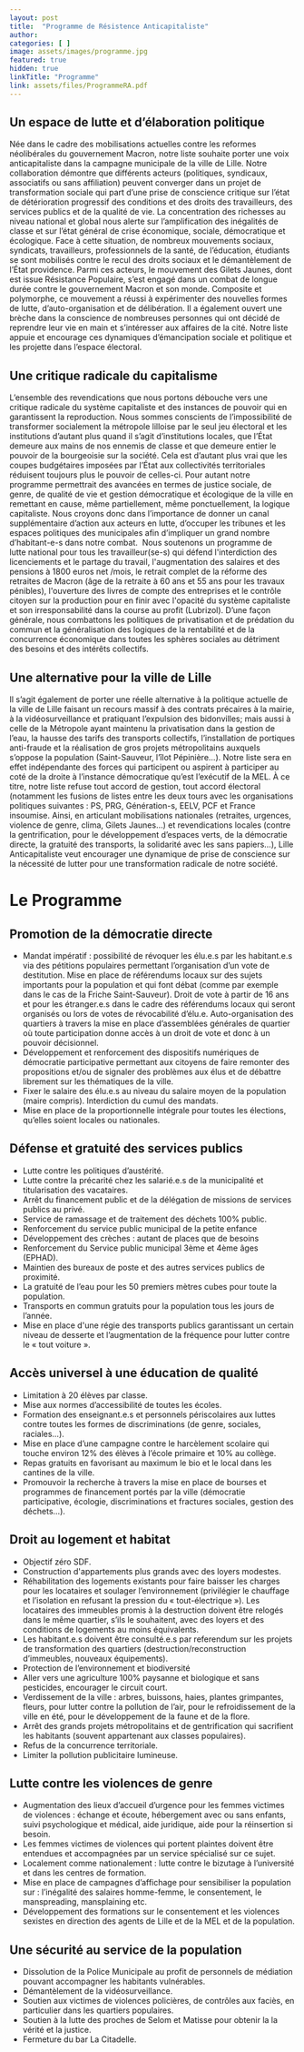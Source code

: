 ```yaml
---
layout: post
title:  "Programme de Résistence Anticapitaliste"
author: 
categories: [ ]
image: assets/images/programme.jpg
featured: true
hidden: true
linkTitle: "Programme"
link: assets/files/ProgrammeRA.pdf
---
```


## Un espace de lutte et d’élaboration politique 
Née dans le cadre des mobilisations actuelles contre les reformes néolibérales du gouvernement Macron, notre liste souhaite porter une voix anticapitaliste dans la campagne municipale de la ville de Lille. Notre collaboration démontre que différents acteurs (politiques, syndicaux, associatifs ou sans affiliation) peuvent converger dans un projet de transformation sociale qui part d’une prise de conscience critique sur l’état de détérioration progressif des conditions et des droits des travailleurs, des services publics et de la qualité de vie. La concentration des richesses au niveau national et global nous alerte sur l’amplification des inégalités de classe et sur l’état général de crise économique, sociale, démocratique et écologique. Face à cette situation, de nombreux mouvements sociaux, syndicats, travailleurs, professionnels de la santé, de l’éducation, étudiants se sont mobilisés contre le recul des droits sociaux et le démantèlement de l’État providence. Parmi ces acteurs, le mouvement des Gilets Jaunes, dont est issue Résistance Populaire, s’est engagé dans un combat de longue durée contre le gouvernement Macron et son monde. Composite et polymorphe, ce mouvement a réussi à expérimenter des nouvelles formes de lutte, d’auto-organisation et de délibération. Il a également ouvert une brèche dans la conscience de nombreuses personnes qui ont décidé de reprendre leur vie en main et s’intéresser aux affaires de la cité. Notre liste appuie et encourage ces dynamiques d’émancipation sociale et politique et les projette dans l’espace électoral. 

## Une critique radicale du capitalisme 
L’ensemble des revendications que nous portons débouche vers une critique radicale du système capitaliste et des instances de pouvoir qui en garantissent la reproduction. Nous sommes conscients de l’impossibilité de transformer socialement la métropole lilloise par le seul jeu électoral et les institutions d’autant plus quand il s’agit d’institutions locales, que l’État demeure aux mains de nos ennemis de classe et que demeure entier le pouvoir de la bourgeoisie sur la société. Cela est d’autant plus vrai que les coupes budgétaires imposées par l’État aux collectivités territoriales réduisent toujours plus le pouvoir de celles-ci. Pour autant notre programme permettrait des avancées en termes de justice sociale, de genre, de qualité de vie et gestion démocratique et écologique de la ville en remettant en cause, même partiellement, même ponctuellement, la logique capitaliste. Nous croyons donc dans l’importance de donner un canal supplémentaire d’action aux acteurs en lutte, d’occuper les tribunes et les espaces politiques des municipales afin d’impliquer un grand nombre d’habitant-e-s dans notre combat.  Nous soutenons un programme de lutte national pour tous les travailleur(se-s) qui défend l'interdiction des licenciements et le partage du travail, l'augmentation des salaires et des pensions à 1800 euros net /mois, le retrait complet de la réforme des retraites de Macron (âge de la retraite à 60 ans et 55 ans pour les travaux pénibles), l'ouverture des livres de compte des entreprises et le contrôle citoyen sur la production pour en finir avec l'opacité du système capitaliste et son irresponsabilité dans la course au profit (Lubrizol). D’une façon générale, nous combattons les politiques de privatisation et de prédation du commun et la généralisation des logiques de la rentabilité et de la concurrence économique dans toutes les sphères sociales au détriment des besoins et des intérêts collectifs.
## Une alternative pour la ville de Lille 
Il s’agit également de porter une réelle alternative à la politique actuelle de la ville de Lille faisant un recours massif à des contrats précaires à la mairie, à la vidéosurveillance et pratiquant l’expulsion des bidonvilles; mais aussi à celle de la Métropole ayant maintenu la privatisation dans la gestion de l’eau, la hausse des tarifs des transports collectifs, l’installation de portiques anti-fraude et la réalisation de gros projets métropolitains auxquels s’oppose la population (Saint-Sauveur, l’îlot Pépinière…). Notre liste sera en effet indépendante des forces qui participent ou aspirent à participer au coté de la droite à l’instance démocratique qu’est l’exécutif de la MEL. À ce titre, notre liste refuse tout accord de gestion, tout accord électoral (notamment les fusions de listes entre les deux tours avec les organisations politiques suivantes : PS, PRG, Génération-s, EELV, PCF et France insoumise. 
Ainsi, en articulant mobilisations nationales (retraites, urgences, violence de genre, clima, Gilets Jaunes...) et revendications locales (contre la gentrification, pour le développement d’espaces verts, de la démocratie directe, la gratuité des transports, la solidarité avec les sans papiers…), Lille Anticapitaliste veut encourager une dynamique de prise de conscience sur la nécessité de lutter pour une transformation radicale de notre société.

# Le Programme 

## Promotion de la démocratie directe 

- Mandat impératif : possibilité de révoquer les élu.e.s par les habitant.e.s via des pétitions populaires permettant l’organisation d’un vote de destitution.
Mise en place de référendums locaux sur des sujets importants pour la population et qui font débat (comme par exemple dans le cas de la Friche Saint-Sauveur).
Droit de vote à partir de 16 ans et pour les étranger.e.s dans le cadre des référendums locaux qui seront organisés ou lors de votes de révocabilité d’élu.e.
Auto-organisation des quartiers à travers la mise en place d’assemblées générales de quartier où toute participation donne accès à un droit de vote et donc à un pouvoir décisionnel. 
- Développement et renforcement des dispositifs numériques de démocratie participative permettant aux citoyens de faire remonter des propositions et/ou de signaler des problèmes aux élus et de débattre librement sur les thématiques de la ville.  
- Fixer le salaire des élu.e.s au niveau du salaire moyen de la population (maire compris).
Interdiction du cumul des mandats.
- Mise en place de la proportionnelle intégrale pour toutes les élections, qu’elles soient locales ou nationales.

## Défense et gratuité des services publics

- Lutte contre les politiques d’austérité.
- Lutte contre la précarité chez les salarié.e.s de la municipalité et titularisation des vacataires.
- Arrêt du financement public et de la délégation de missions de services publics au privé.
- Service de ramassage et de traitement des déchets 100% public.
- Renforcement du service public municipal de la petite enfance
- Développement des crèches : autant de places que de besoins
- Renforcement du Service public municipal 3ème et 4ème âges (EPHAD).
- Maintien des bureaux de poste et des autres services publics de proximité.
- La gratuité de l’eau pour les 50 premiers mètres cubes pour toute la population.
- Transports en commun gratuits pour la population tous les jours de l’année.
- Mise en place d'une régie des transports publics garantissant un certain niveau de desserte et l’augmentation de la fréquence pour lutter contre le « tout voiture ». 

## Accès universel à une éducation de qualité 
- Limitation à 20 élèves par classe.
- Mise aux normes d’accessibilité de toutes les écoles.
- Formation des enseignant.e.s et personnels périscolaires aux luttes contre toutes les formes de discriminations (de genre, sociales, raciales…).
- Mise en place d’une campagne contre le harcèlement scolaire qui touche environ 12% des élèves à l’école primaire et 10% au collège.
- Repas gratuits en favorisant au maximum le bio et le local dans les cantines de la ville.
- Promouvoir la recherche à travers la mise en place de bourses et programmes de financement portés par la ville (démocratie participative, écologie, discriminations et fractures sociales, gestion des déchets…).    

## Droit au logement et habitat 
- Objectif zéro SDF.
- Construction d'appartements plus grands avec des loyers modestes.
- Réhabilitation des logements existants pour faire baisser les charges pour les locataires et soulager l’environnement (privilégier le chauffage et l’isolation en refusant la pression du « tout-électrique »).
Les locataires des immeubles promis à la destruction doivent être relogés dans le même quartier, s’ils le souhaitent, avec des loyers et des conditions de logements au moins équivalents.
- Les habitant.e.s doivent être consulté.e.s par referendum sur les projets de transformation des quartiers (destruction/reconstruction d’immeubles, nouveaux équipements).
- Protection de l’environnement et biodiversité
- Aller vers une agriculture 100% paysanne et biologique et sans pesticides, encourager le circuit court.
- Verdissement de la ville : arbres, buissons, haies, plantes grimpantes, fleurs, pour lutter contre la pollution de l’air, pour le refroidissement de la ville en été, pour le développement de la faune et de la flore.
- Arrêt des grands projets métropolitains et de gentrification qui sacrifient les habitants (souvent appartenant aux classes populaires).
- Refus de la concurrence territoriale.
- Limiter la pollution publicitaire lumineuse.

## Lutte contre les violences de genre
- Augmentation des lieux d’accueil d’urgence pour les femmes victimes de violences : échange et écoute, hébergement avec ou sans enfants, suivi psychologique et médical, aide juridique, aide pour la réinsertion si besoin.
- Les femmes victimes de violences qui portent plaintes doivent être entendues et accompagnées par un service spécialisé sur ce sujet. 
- Localement comme nationalement : lutte contre le bizutage à l’université et dans les centres de formation.
- Mise en place de campagnes d’affichage pour sensibiliser la population sur : l’inégalité des salaires homme-femme, le consentement, le manspreading, mansplaining etc.
- Développement des formations sur le consentement et les violences sexistes en direction des agents de Lille et de la MEL et de la population.

## Une sécurité au service de la population 
- Dissolution de la Police Municipale au profit de personnels de médiation pouvant accompagner les habitants vulnérables.
- Démantèlement de la vidéosurveillance.
- Soutien aux victimes de violences policières, de contrôles aux faciès, en particulier dans les quartiers populaires. 
- Soutien à la lutte des proches de Selom et Matisse pour obtenir la la vérité et la justice.
- Fermeture du bar La Citadelle.

